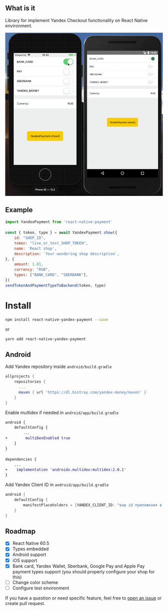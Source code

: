 What is it
----------

Library for implement Yandex Checkout functionality on React Native environment.

![v1](./.github/v1.gif)

Example
-------

```js
import YandexPayment from 'react-native-payment'

const { token, type } = await YandexPayment.show({
    id: "SHOP_ID",
    token: "live_or_test_SHOP_TOKEN",
    name: 'React shop',
    description: `Your wondering shop description`,
}, {
    amount: 1.01,
    currency: "RUB",
    types: ["BANK_CARD", "SBERBANK"],
})
sendTokenAndPaymentTypeToBackend(token, type)
```

Install
=======

```bash
npm install react-native-yandex-payment --save 
```
or
```bash
yarn add react-native-yandex-payment
```

Android
-------

Add Yandex repository inside `android/build.gradle`
```groovy
allprojects {
    repositories {
      ...
      maven { url 'https://dl.bintray.com/yandex-money/maven' }    
    }
}
```

Enable multidex if needed in `android/app/build.gradle`
```diff
android {
    defaultConfig {
        ...
+        multiDexEnabled true
    }
}

dependencies {
    ...
+    implementation 'androidx.multidex:multidex:2.0.1'
}
```

Add Yandex Client ID in `android/app/build.gradle`
```groovy
android {
    defaultConfig {
        manifestPlaceholders = [YANDEX_CLIENT_ID: "ваш id приложения в Яндекс.Паспорте"]
    }
}
```

Roadmap
--------

- [x] React Native 60.5
- [x] Types embedded
- [x] Android support
- [x] iOS support
- [x] Bank card, Yandex Wallet, Sberbank, Google Pay and Apple Pay payment types support (you should properly configure your shop for this)
- [ ] Change color scheme
- [ ] Configure test environment

If you have a question or need specific feature, feel free to [open an issue](https://github.com/lamantin-group/react-native-yandex-payment/issues/new) or create pull request.